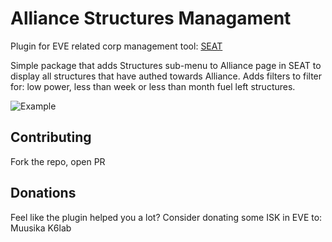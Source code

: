 # Alliance Structures Managament

Plugin for EVE related corp management tool: [SEAT](https://eveseat.github.io/docs/)

Simple package that adds Structures sub-menu to Alliance page in SEAT to display all structures that have authed towards Alliance.
Adds filters to filter for: low power, less than week or less than month fuel left structures.


![Example](https://i.imgur.com/QrSRJIC.jpeg)

## Contributing

Fork the repo, open PR

## Donations

Feel like the plugin helped you a lot? Consider donating some ISK in EVE to: Muusika K6lab
